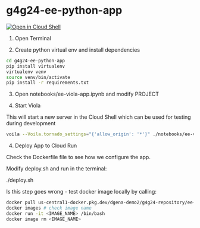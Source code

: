 # g4g24-ee-python-app


[![Open in Cloud Shell](https://gstatic.com/cloudssh/images/open-btn.svg)](https://shell.cloud.google.com/cloudshell/editor?cloudshell_git_repo=https://github.com/gena/g4g24-ee-python-app.git)


1. Open Terminal

2. Create python virtual env and install dependencies

```bash
cd g4g24-ee-python-app
pip install virtualenv
virtualenv venv
source venv/bin/activate
pip install -r requirements.txt 
```

3. Open notebooks/ee-viola-app.ipynb and modify PROJECT

3. Start Viola

This will start a new server in the Cloud Shell which can be used for testing during development

```bash
voila --Voila.tornado_settings="{'allow_origin': '*'}" ./notebooks/ee-viola-app.ipynb
```

4. Deploy App to Cloud Run

Check the Dockerfile file to see how we configure the app.

Modify deploy.sh and run in the terminal:

./deploy.sh


Is this step goes wrong - test docker image locally by calling:

```bash
docker pull us-central1-docker.pkg.dev/dgena-demo2/g4g24-repository/ee-python-app:latest
docker images # check image name
docker run -it <IMAGE_NAME> /bin/bash
docker image rm <IMAGE_NAME>
```